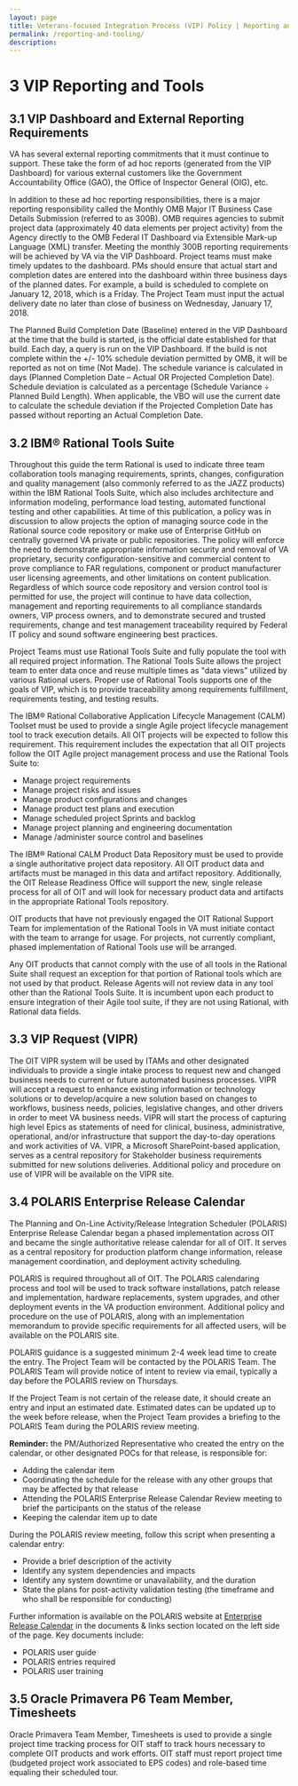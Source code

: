```yaml
---
layout: page
title: Veterans-focused Integration Process (VIP) Policy | Reporting and Tooling
permalink: /reporting-and-tooling/
description:
---
```


# 3 VIP Reporting and Tools

## 3.1 VIP Dashboard and External Reporting Requirements

VA has several external reporting commitments that it must continue to support. These take the form of ad hoc reports (generated from the VIP Dashboard) for various external customers like the Government Accountability Office (GAO), the Office of Inspector General (OIG), etc.

In addition to these ad hoc reporting responsibilities, there is a major reporting responsibility called the Monthly OMB Major IT Business Case Details Submission (referred to as 300B). OMB requires agencies to submit project data (approximately 40 data elements per project activity) from the Agency directly to the OMB Federal IT Dashboard via Extensible Mark-up Language (XML) transfer. Meeting the monthly 300B reporting requirements will be achieved by VA via the VIP Dashboard. Project teams must make timely updates to the dashboard. PMs should ensure that actual start and completion dates are entered into the dashboard within three business days of the planned dates. For example, a build is scheduled to complete on January 12, 2018, which is a Friday. The Project Team must input the actual delivery date no later than close of business on Wednesday, January 17, 2018.

The Planned Build Completion Date (Baseline) entered in the VIP Dashboard at the time that the build is started, is the official date established for that build. Each day, a query is run on the VIP Dashboard. If the build is not complete within the +/- 10% schedule deviation permitted by OMB, it will be reported as not on time (Not Made). The schedule variance is calculated in days (Planned Completion Date – Actual OR Projected Completion Date). Schedule deviation is calculated as a percentage (Schedule Variance ÷ Planned Build Length). When applicable, the VBO will use the current date to calculate the schedule deviation if the Projected Completion Date has passed without reporting an Actual Completion Date.

## 3.2 IBM® Rational Tools Suite

Throughout this guide the term Rational is used to indicate three team collaboration tools managing requirements, sprints, changes, configuration and quality management (also commonly referred to as the JAZZ products) within the IBM Rational Tools Suite, which also includes architecture and information modeling, performance load testing, automated functional testing and other capabilities. At time of this publication, a policy was in discussion to allow projects the option of managing source code in the Rational source code repository or make use of Enterprise GitHub on centrally governed VA private or public repositories. The policy will enforce the need to demonstrate appropriate information security and removal of VA proprietary, security configuration-sensitive and commercial content to prove compliance to FAR regulations, component or product manufacturer user licensing agreements, and other limitations on content publication. Regardless of which source code repository and version control tool is permitted for use, the project will continue to have data collection, management and reporting requirements to all compliance standards owners, VIP process owners, and to demonstrate secured and trusted requirements, change and test management traceability required by Federal IT policy and sound software engineering best practices.

Project Teams must use Rational Tools Suite and fully populate the tool with all required project information. The Rational Tools Suite allows the project team to enter data once and reuse multiple times as "data views" utilized by various Rational users. Proper use of Rational Tools supports one of the goals of VIP, which is to provide traceability among requirements fulfillment, requirements testing, and testing results.

The IBM® Rational Collaborative Application Lifecycle Management (CALM) Toolset must be used to provide a single Agile project lifecycle management tool to track execution details. All OIT projects will be expected to follow this requirement. This requirement includes the expectation that all OIT projects follow the OIT Agile project management process and use the Rational Tools Suite to:

- Manage project requirements
- Manage project risks and issues
- Manage product configurations and changes
- Manage product test plans and execution
- Manage scheduled project Sprints and backlog
- Manage project planning and engineering documentation
- Manage /administer source control and baselines

The IBM® Rational CALM Product Data Repository must be used to provide a single authoritative project data repository. All OIT product data and artifacts must be managed in this data and artifact repository. Additionally, the OIT Release Readiness Office will support the new, single release process for all of OIT and will look for necessary product data and artifacts in the appropriate Rational Tools repository.

OIT products that have not previously engaged the OIT Rational Support Team for implementation of the Rational Tools in VA must initiate contact with the team to arrange for usage. For projects, not currently compliant, phased implementation of Rational Tools use will be arranged.

Any OIT products that cannot comply with the use of all tools in the Rational Suite shall request an exception for that portion of Rational tools which are not used by that product. Release Agents will not review data in any tool other than the Rational Tools Suite. It is incumbent upon each product to ensure integration of their Agile tool suite, if they are not using Rational, with Rational data fields.

## 3.3 VIP Request (VIPR)

The OIT VIPR system will be used by ITAMs and other designated individuals to provide a single intake process to request new and changed business needs to current or future automated business processes. VIPR will accept a request to enhance existing information or technology solutions or to develop/acquire a new solution based on changes to workflows, business needs, policies, legislative changes, and other drivers in order to meet VA business needs. VIPR will start the process of capturing high level Epics as statements of need for clinical, business, administrative, operational, and/or infrastructure that support the day-to-day operations and work activities of VA. VIPR, a Microsoft SharePoint-based application, serves as a central repository for Stakeholder business requirements submitted for new solutions deliveries. Additional policy and procedure on use of VIPR will be available on the VIPR site.

## 3.4 POLARIS Enterprise Release Calendar

The Planning and On-Line Activity/Release Integration Scheduler (POLARIS) Enterprise Release Calendar began a phased implementation across OIT and became the single authoritative release calendar for all of OIT. It serves as a central repository for production platform change information, release management coordination, and deployment activity scheduling.

POLARIS is required throughout all of OIT. The POLARIS calendaring process and tool will be used to track software installations, patch release and implementation, hardware replacements, system upgrades, and other deployment events in the VA production environment. Additional policy and procedure on the use of POLARIS, along with an implementation memorandum to provide specific requirements for all affected users, will be available on the POLARIS site.

POLARIS guidance is a suggested minimum 2-4 week lead time to create the entry. The Project Team will be contacted by the POLARIS Team. The POLARIS Team will provide notice of intent to review via email, typically a day before the POLARIS review on Thursdays.

If the Project Team is not certain of the release date, it should create an entry and input an estimated date. Estimated dates can be updated up to the week before release, when the Project Team provides a briefing to the POLARIS Team during the POLARIS review meeting.

**Reminder:** the PM/Authorized Representative who created the entry on the calendar, or other designated POCs for that release, is responsible for:

- Adding the calendar item
- Coordinating the schedule for the release with any other groups that may be affected by that release
- Attending the POLARIS Enterprise Release Calendar Review meeting to brief the participants on the status of the release
- Keeping the calendar item up to date

During the POLARIS review meeting, follow this script when presenting a calendar entry:

- Provide a brief description of the activity
- Identify any system dependencies and impacts
- Identify any system downtime or unavailability, and the duration
- State the plans for post-activity validation testing (the timeframe and who shall be responsible for conducting)

Further information is available on the POLARIS website at [Enterprise Release Calendar](https://polaris.va.gov/) in the documents & links section located on the left side of the page. Key documents include:

- POLARIS user guide
- POLARIS entries required
- POLARIS user training

## 3.5 Oracle Primavera P6 Team Member, Timesheets

Oracle Primavera Team Member, Timesheets is used to provide a single project time tracking process for OIT staff to track hours necessary to complete OIT products and work efforts. OIT staff must report project time (budgeted project work associated to EPS codes) and role-based time equaling their scheduled tour.
